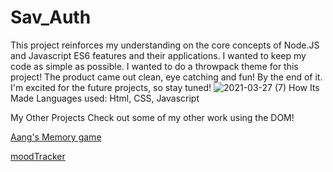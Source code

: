 # Sav_Auth
This project reinforces my understanding on the core concepts of Node.JS and Javascript ES6 features and their applications. I wanted to keep my code as simple as possible. I wanted to do a throwpack theme for this project! The product came out clean, eye catching and fun! By the end of it. I'm excited for the future projects, so stay tuned! 
![2021-03-27 (7)](https://user-images.githubusercontent.com/77415322/112735435-4d17d680-8f22-11eb-9d5e-cffb1654a7d4.png)
How Its Made
Languages used: Html, CSS, Javascript

My Other Projects
Check out some of my other work using the DOM!

[Aang's Memory game](https://github.com/taneciathompson/Aangs-Memory-Game.git)

[moodTracker](https://github.com/taneciathompson/moodTracker.git)
